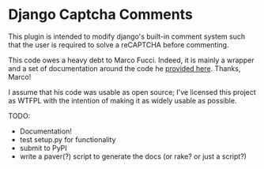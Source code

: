 Django Captcha Comments 
=========

This plugin is intended to modify django's built-in comment system such that the user is required to solve a reCAPTCHA before commenting.

This code owes a heavy debt to Marco Fucci. Indeed, it is mainly a wrapper and a
set of documentation around the code he [provided here](http://www.marcofucci.com/tumblelog/26/jul/2009/integrating-recaptcha-with-django/). Thanks, Marco!

I assume that his code was usable as open source; I've licensed this project as WTFPL with the intention of making it as widely usable as possible.

TODO:

- Documentation!
- test setup.py for functionality
- submit to PyPI
- write a paver(?) script to generate the docs (or rake? or just a script?)
